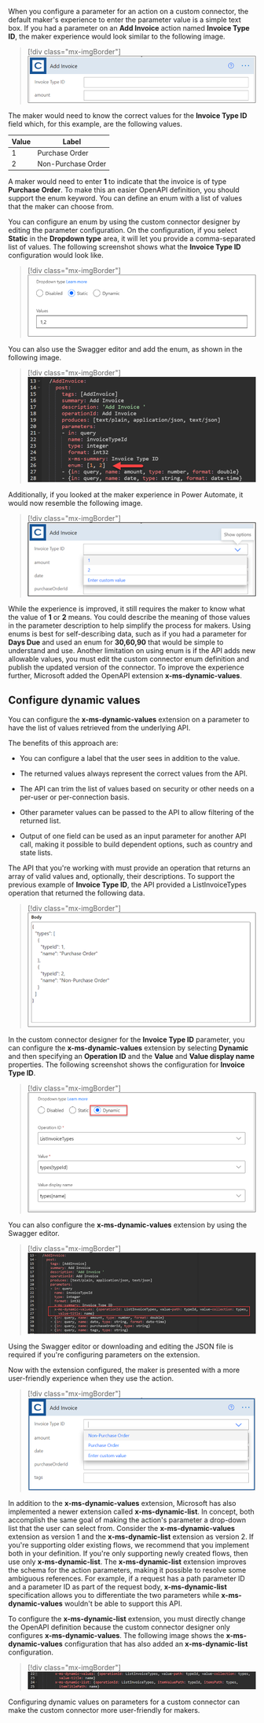 When you configure a parameter for an action on a custom connector, the default maker's experience to enter the parameter value is a simple text box. If you had a parameter on an **Add Invoice** action named **Invoice Type ID**, the maker experience would look similar to the following image.

> [!div class="mx-imgBorder"]
> [![Screenshot showing the Add Invoice action with Invoice Type ID as a simple text box.](../media/add-invoice.png)](../media/add-invoice.png#lightbox)

The maker would need to know the correct values for the **Invoice Type ID** field which, for this example, are the following values.

|     Value    |     Label                  |
|--------------|----------------------------|
|     1        |     Purchase Order         |
|     2        |     Non-Purchase Order     |

A maker would need to enter **1** to indicate that the invoice is of type **Purchase Order**. To make this an easier OpenAPI definition, you should support the enum keyword. You can define an enum with a list of values that the maker can choose from.

You can configure an enum by using the custom connector designer by editing the parameter configuration. On the configuration, if you select **Static** in the **Dropdown type** area, it will let you provide a comma-separated list of values. The following screenshot shows what the **Invoice Type ID** configuration would look like.

> [!div class="mx-imgBorder"]
> [![Screenshot showing configuring a static list of values.](../media/invoice-type-id-configuration.png)](../media/invoice-type-id-configuration.png#lightbox)

You can also use the Swagger editor and add the enum, as shown in the following image.

> [!div class="mx-imgBorder"]
> [![Screenshot showing the static list configured in YAML.](../media/swagger-editor-enum.png)](../media/swagger-editor-enum.png#lightbox)

Additionally, if you looked at the maker experience in Power Automate, it would now resemble the following image.

> [!div class="mx-imgBorder"]
> [![Screenshot showing the static list being used.](../media/maker-experience.png)](../media/maker-experience.png#lightbox)

While the experience is improved, it still requires the maker to know what the value of **1** or **2** means. You could describe the meaning of those values in the parameter description to help simplify the process for makers. Using enums is best for self-describing data, such as if you had a parameter for **Days Due** and used an enum for **30,60,90** that would be simple to understand and use. Another limitation on using enum is if the API adds new allowable values, you must edit the custom connector enum definition and publish the updated version of the connector. To improve the experience further, Microsoft added the OpenAPI extension **x-ms-dynamic-values**.

## Configure dynamic values

You can configure the **x-ms-dynamic-values** extension on a parameter to have the list of values retrieved from the underlying API. 

The benefits of this approach are:

-   You can configure a label that the user sees in addition to the value.

-   The returned values always represent the correct values from the API.

-   The API can trim the list of values based on security or other needs on a per-user or per-connection basis.

-   Other parameter values can be passed to the API to allow filtering of the returned list.

-   Output of one field can be used as an input parameter for another API call, making it possible to build dependent options, such as country and state lists.

The API that you're working with must provide an operation that returns an array of valid values and, optionally, their descriptions. To support the previous example of **Invoice Type ID**, the API provided a ListInvoiceTypes operation that returned the following data.

> [!div class="mx-imgBorder"]
> [![Screenshot showing the output from the API for the dynamic value operation.](../media/returned-data.png)](../media/returned-data.png#lightbox)

In the custom connector designer for the **Invoice Type ID** parameter, you can configure the **x-ms-dynamic-values** extension by selecting **Dynamic** and then specifying an **Operation ID** and the **Value** and **Value display name** properties. The following screenshot shows the configuration for **Invoice Type ID**.

> [!div class="mx-imgBorder"]
> [![Screenshot showing configuring the dynamic value operation.](../media/invoice-type-id-dynamic.png)](../media/invoice-type-id-dynamic.png#lightbox)

You can also configure the **x-ms-dynamic-values** extension by using the Swagger editor.

> [!div class="mx-imgBorder"]
> [![Screenshot showing the markup for the configured dynamic value operation.](../media/swagger-editor-dynamic.png)](../media/swagger-editor-dynamic.png#lightbox)

Using the Swagger editor or downloading and editing the JSON file is required if you're configuring parameters on the extension.

Now with the extension configured, the maker is presented with a more user-friendly experience when they use the action.

> [!div class="mx-imgBorder"]
> [![Screenshot showing the drop-down list values with the dynamic value operation configured.](../media/extension-configured.png)](../media/extension-configured.png#lightbox)

In addition to the **x-ms-dynamic-values** extension, Microsoft has also implemented a newer extension called **x-ms-dynamic-list**. In concept, both accomplish the same goal of making the action's parameter a drop-down list that the user can select from. Consider the **x-ms-dynamic-values** extension as version 1 and the **x-ms-dynamic-list** extension as version 2. If you're supporting older existing flows, we recommend that you implement both in your definition. If you're only supporting newly created flows, then use only **x-ms-dynamic-list**. The **x-ms-dynamic-list** extension improves the schema for the action parameters, making it possible to resolve some ambiguous references. For example, if a request has a path parameter ID and a parameter ID as part of the request body, **x-ms-dynamic-list** specification allows you to differentiate the two parameters while **x-ms-dynamic-values** wouldn't be able to support this API.

To configure the **x-ms-dynamic-list** extension, you must directly change the OpenAPI definition because the custom connector designer only configures **x-ms-dynamic-values**. The following image shows the **x-ms-dynamic-values** configuration that has also added an **x-ms-dynamic-list** configuration.

> [!div class="mx-imgBorder"]
> [![Screenshot showing the differences between the configuration of the two extensions.](../media/dynamic-values-configuration.png)](../media/dynamic-values-configuration.png#lightbox)

Configuring dynamic values on parameters for a custom connector can make the custom connector more user-friendly for makers.
